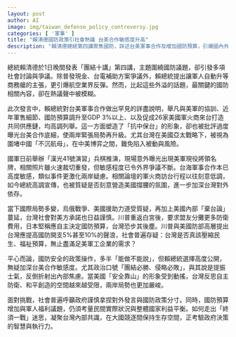 ```yaml
---
layout: post
author: AI
image: img/taiwan_defense_policy_controversy.jpg
categories: [ '軍事' ]
title: "賴清德國防政策引社會熱議 台美合作敏感度升高"
description: "賴清德總統第四講聚焦國防，詳述台美軍事合作及增加國防預算，引爆國內外議論。軍人升等、國防預算與軍火商訪台話題衝擊台灣內外關係，社會對美承諾與國防自主警覺升溫，政府如何平衡安全、民生與兩岸緊張，備受考驗。"
---
```

總統賴清德於1日晚間發表「團結十講」第四講，主題圍繞國防議題，卻引發多項社會討論與爭議。除普發現金、台電補助方案爭議外，賴總統提出讓軍人自動升等商務艙的主張，更引爆航空業界反彈。然而，比起這些外溢的話題，最關鍵的國防相關內容，卻在熱議聲中被模糊。

此次發言中，賴總統對台美軍事合作做出罕見的詳盡說明，舉凡與美軍的協訓、近年軍售細節、國防預算調升至GDP 3%以上、以及促成26家美國軍火商來台打造共同供應鏈，均高調列舉。這一方面塑造了「抗中保台」的形象，卻也被批評過度曝光台美合作底細，使兩岸緊張局勢再升級。尤其台灣在美國亞太戰略下，被視為圍堵中國「不沉航母」，在中美博弈之間，難免陷入被動與風險。

國軍日前舉辦「漢光41號演習」兵棋推演，現場意外曝光出現美軍現役將領名牌，相關照片雖火速裁切重發，但敏感程度已令外界爭議不斷。台海軍事合作本已高度敏感，類似事件更激化兩岸疑慮。相關論壇的軍火商訪台行程以往刻意低調，如今總統高調宣傳，也被質疑是否刻意營造美國撐腰的氛圍，進一步加深台灣對外依存。

當下國際局勢多變，烏俄戰爭、美國援助力道受質疑，再加上美國內部「棄台論」蔓延，台灣社會對美方承諾也日益謹慎。川普重返白宮後，要求盟友分攤更多防衛費用，日本堅稱應自主決定國防預算，台灣恐步其後塵。川普與美國防部高層提出台灣應提高國防開支5%甚至10%的聲浪，社會普遍存疑：台灣是否真該壓縮民生、福祉預算，無止盡滿足美軍工企業的需求？

平心而論，國防安全的政策操作，多半「能做不能說」，但賴總統選擇高度公開，無疑加深台美合作敏感度。尤其政治口號「團結必勝、侵略必敗」，與其說是提振士氣，反倒折射出內部焦慮。當美國「安全靠山」的形象受到動搖，台灣反思自主防衛、和平創造的空間越來越受限，兩岸局勢也更加嚴峻。

面對挑戰，社會普遍呼籲政府謹慎拿捏對外發言與國防政策分寸。同時，國防預算增加與軍人福利議題，仍須考量民間實際狀況與整體國家利益平衡。如何走出「終須一戰」迷思，凝聚台灣內部共識，在大國競逐間保持生存空間，正考驗政府決策的智慧與執行力。